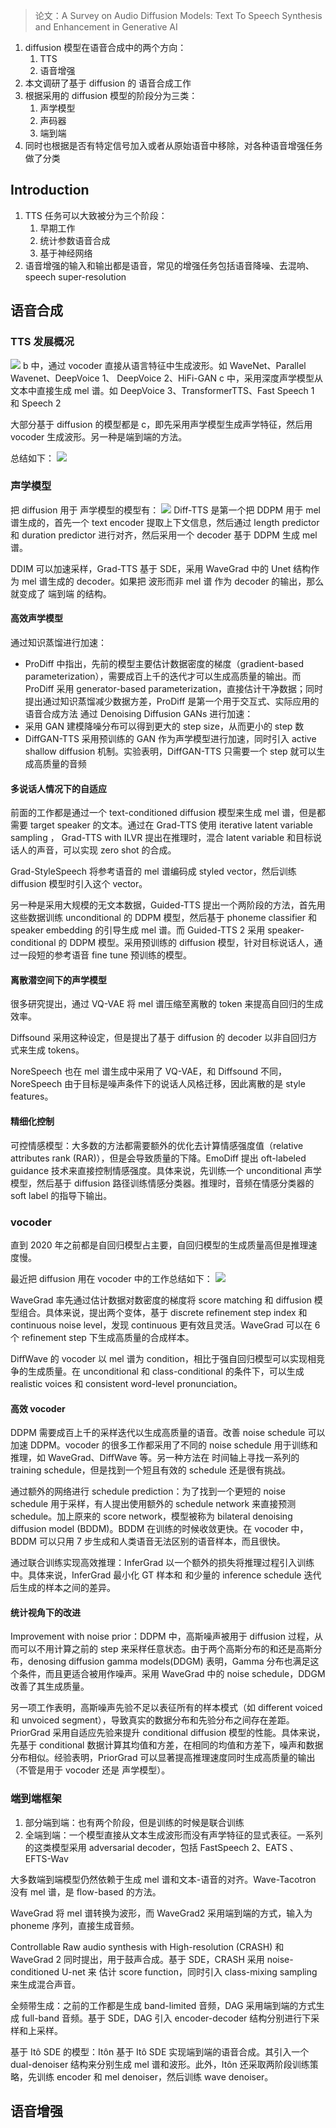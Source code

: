 > 论文：A Survey on Audio Diffusion Models: Text To Speech Synthesis and Enhancement in Generative AI 

1. diffusion 模型在语音合成中的两个方向：
	1. TTS
	2. 语音增强
2. 本文调研了基于 diffusion 的 语音合成工作
3. 根据采用的 diffusion 模型的阶段分为三类：
	1. 声学模型
	2. 声码器
	3. 端到端
4. 同时也根据是否有特定信号加入或者从原始语音中移除，对各种语音增强任务做了分类

## Introduction

1. TTS 任务可以大致被分为三个阶段：
	1. 早期工作
	2. 统计参数语音合成
	3. 基于神经网络
2. 语音增强的输入和输出都是语音，常见的增强任务包括语音降噪、去混响、speech super-resolution

## 语音合成

### TTS 发展概况
![](image/Pasted%20image%2020230803114331.png)
b 中，通过 vocoder 直接从语言特征中生成波形。如 WaveNet、Parallel Wavenet、DeepVoice 1、 DeepVoice 2、HiFi-GAN
c 中，采用深度声学模型从文本中直接生成 mel 谱。如 DeepVoice 3、TransformerTTS、Fast Speech 1 和 Speech 2

大部分基于 diffusion 的模型都是 c，即先采用声学模型生成声学特征，然后用 vocoder 生成波形。另一种是端到端的方法。

总结如下：
![](image/Pasted%20image%2020230803115001.png)

### 声学模型
把 diffusion 用于 声学模型的模型有：
![](image/Pasted%20image%2020230803162328.png)
Diff-TTS 是第一个把 DDPM 用于 mel 谱生成的，首先一个 text encoder 提取上下文信息，然后通过 length predictor 和 duration predictor 进行对齐，然后采用一个 decoder 基于 DDPM 生成 mel 谱。

DDIM 可以加速采样，Grad-TTS 基于 SDE，采用 WaveGrad 中的 Unet 结构作为 mel 谱生成的 decoder。如果把 波形而非 mel 谱 作为 decoder 的输出，那么就变成了 端到端 的结构。

#### 高效声学模型
通过知识蒸馏进行加速：
+ ProDiff 中指出，先前的模型主要估计数据密度的梯度（gradient-based parameterization），需要成百上千的迭代才可以生成高质量的输出。而 ProDiff 采用 generator-based parameterization，直接估计干净数据；同时提出通过知识蒸馏减少数据方差，ProDiff 是第一个用于交互式、实际应用的语音合成方法
通过 Denoising Diffusion GANs 进行加速：
+ 采用 GAN 建模降噪分布可以得到更大的 step size，从而更小的 step 数
+ DiffGAN-TTS 采用预训练的 GAN 作为声学模型进行加速，同时引入 active shallow diffusion 机制。实验表明，DiffGAN-TTS 只需要一个 step 就可以生成高质量的音频

#### 多说话人情况下的自适应
前面的工作都是通过一个 text-conditioned diffusion 模型来生成 mel 谱，但是都需要 target speaker 的文本。通过在 Grad-TTS 使用 iterative latent variable sampling ， Grad-TTS with ILVR 提出在推理时，混合 latent variable 和目标说话人的声音，可以实现 zero shot 的合成。

Grad-StyleSpeech 将参考语音的 mel 谱编码成 styled vector，然后训练 diffusion 模型时引入这个 vector。

另一种是采用大规模的无文本数据，Guided-TTS 提出一个两阶段的方法，首先用这些数据训练 unconditional 的 DDPM 模型，然后基于 phoneme classifier 和 speaker embedding 的引导生成 mel 谱。而 Guided-TTS 2 采用 speaker-conditional 的 DDPM 模型。采用预训练的 diffusion 模型，针对目标说话人，通过一段短的参考语音 fine tune 预训练的模型。

#### 离散潜空间下的声学模型
很多研究提出，通过  VQ-VAE 将 mel 谱压缩至离散的 token 来提高自回归的生成效率。

Diffsound 采用这种设定，但是提出了基于 diffusion 的 decoder 以非自回归方式来生成 tokens。

NoreSpeech 也在 mel 谱生成中采用了 VQ-VAE，和 Diffsound 不同，NoreSpeech 由于目标是噪声条件下的说话人风格迁移，因此离散的是 style features。

#### 精细化控制
可控情感模型：大多数的方法都需要额外的优化去计算情感强度值（relative attributes rank (RAR)），但是会导致质量的下降。EmoDiff 提出 oft-labeled guidance 技术来直接控制情感强度。具体来说，先训练一个 unconditional 声学模型，然后基于 diffusion 路径训练情感分类器。推理时，音频在情感分类器的 soft label 的指导下输出。

### vocoder
直到 2020 年之前都是自回归模型占主要，自回归模型的生成质量高但是推理速度慢。

最近把 diffusion 用在 vocoder 中的工作总结如下：
![](image/Pasted%20image%2020230803193723.png)

WaveGrad 率先通过估计数据对数密度的梯度将 score matching 和 diffusion 模型组合。具体来说，提出两个变体，基于  discrete refinement step index 和 continuous noise level，发现 continuous 更有效且灵活。WaveGrad 可以在 6 个 refinement step 下生成高质量的合成样本。

DiffWave 的 vocoder 以 mel 谱为 condition，相比于强自回归模型可以实现相竞争的生成质量。在 unconditional 和 class-conditional 的条件下，可以生成 realistic voices 和 consistent word-level pronunciation。

#### 高效 vocoder
DDPM 需要成百上千的采样迭代以生成高质量的语音。改善 noise schedule 可以加速 DDPM。vocoder 的很多工作都采用了不同的 noise schedule 用于训练和推理，如 WaveGrad、DiffWave 等。另一种方法在 时间轴上寻找一系列的 training schedule，但是找到一个短且有效的 schedule 还是很有挑战。

通过额外的网络进行 schedule prediction：为了找到一个更短的 noise schedule 用于采样，有人提出使用额外的 schedule network 来直接预测 schedule。加上原来的 score network，模型被称为 bilateral denoising diffusion model (BDDM)。BDDM 在训练的时候收敛更快。在 vocoder 中，BDDM 可以只用 7 步生成和人类语音无法区别的语音样本，而且很快。

通过联合训练实现高效推理：InferGrad 以一个额外的损失将推理过程引入训练中。具体来说，InferGrad 最小化 GT 样本和 和少量的 inference schedule 迭代后生成的样本之间的差异。

#### 统计视角下的改进
Improvement with noise prior：DDPM 中，高斯噪声被用于 diffusion 过程，从而可以不用计算之前的 step 来采样任意状态。由于两个高斯分布的和还是高斯分布，denosing diffusion gamma models(DDGM) 表明，Gamma 分布也满足这个条件，而且更适合被用作噪声。采用 WaveGrad 中的 noise schedule，DDGM 改善了其生成质量。

另一项工作表明，高斯噪声先验不足以表征所有的样本模式（如 different voiced 和 unvoiced segment），导致真实的数据分布和先验分布之间存在差距。PriorGrad 采用自适应先验来提升 conditional diffusion 模型的性能。具体来说，先基于 conditional 数据计算其均值和方差，在相同的均值和方差下，噪声和数据分布相似。经验表明，PriorGrad 可以显著提高推理速度同时生成高质量的输出（不管是用于 vocoder 还是 声学模型）。

### 端到端框架
1. 部分端到端：也有两个阶段，但是训练的时候是联合训练
2. 全端到端：一个模型直接从文本生成波形而没有声学特征的显式表征。一系列的这类模型采用 adversarial decoder，包括 FastSpeech 2、EATS 、 EFTS-Wav

大多数端到端模型仍然依赖于生成 mel 谱和文本-语音的对齐。Wave-Tacotron 没有 mel 谱，是 flow-based 的方法。

WaveGrad 将 mel 谱转换为波形，而 WaveGrad2 采用端到端的方式，输入为 phoneme 序列，直接生成音频。

Controllable Raw audio synthesis with High-resolution (CRASH) 和 WaveGrad 2 同时提出，用于鼓声合成。基于 SDE，CRASH 采用 noise-conditioned U-net 来 估计 score function，同时引入 class-mixing sampling 来生成混合声音。

全频带生成：之前的工作都是生成 band-limited 音频，DAG 采用端到端的方式生成 full-band 音频。基于 SDE，DAG 引入 encoder-decoder 结构分别进行下采样和上采样。

基于 Itô SDE 的模型：Itôn 基于 Itô SDE 实现端到端的语音合成。其引入一个 dual-denoiser 结构来分别生成 mel 谱和波形。此外，Itôn 还采取两阶段训练策略，先训练 encoder 和 mel denoiser，然后训练 wave denoiser。

## 语音增强

